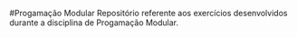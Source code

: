 #Progamação Modular
Repositório referente aos exercícios desenvolvidos durante a disciplina de Progamação Modular.
